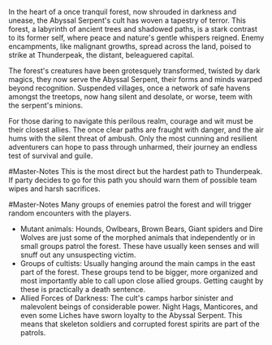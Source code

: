 In the heart of a once tranquil forest, now shrouded in darkness and unease, the Abyssal Serpent's cult has woven a tapestry of terror. This forest, a labyrinth of ancient trees and shadowed paths, is a stark contrast to its former self, where peace and nature's gentle whispers reigned. Enemy encampments, like malignant growths, spread across the land, poised to strike at Thunderpeak, the distant, beleaguered capital.

The forest's creatures have been grotesquely transformed, twisted by dark magics, they now serve the Abyssal Serpent, their forms and minds warped beyond recognition. Suspended villages, once a network of safe havens amongst the treetops, now hang silent and desolate, or worse, teem with the serpent's minions.

For those daring to navigate this perilous realm, courage and wit must be their closest allies. The once clear paths are fraught with danger, and the air hums with the silent threat of ambush. Only the most cunning and resilient adventurers can hope to pass through unharmed, their journey an endless test of survival and guile.

#Master-Notes This is the most direct but the hardest path to Thunderpeak. If party decides to go for this path you should warn them of possible team wipes and harsh sacrifices. 

#Master-Notes Many groups of enemies patrol the forest and will trigger random encounters with the players. 

- Mutant animals: Hounds, Owlbears, Brown Bears, Giant spiders and Dire Wolves are just some of the morphed animals that independently or in small groups patrol the forest. These have usually keen senses and will snuff out any unsuspecting victim.
- Groups of cultists: Usually hanging around the main camps in the east part of the forest. These groups tend to be bigger, more organized and most importantly able to call upon close allied groups. Getting caught by these is practically a death sentence.
- Allied Forces of Darkness: The cult's camps harbor sinister and malevolent beings of considerable power. Night Hags, Manticores, and even some Liches have sworn loyalty to the Abyssal Serpent. This means that skeleton soldiers and corrupted forest spirits are part of the patrols.
